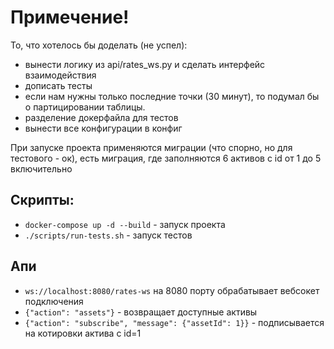 # Примечение!
То, что хотелось бы доделать (не успел):
- вынести логику из api/rates_ws.py и сделать интерфейс взаимодействия
- дописать тесты
- если нам нужны только последние точки (30 минут), то подумал бы о партицировании таблицы.
- разделение докерфайла для тестов
- вынести все конфигурации в конфиг


При запуске проекта применяются миграции (что спорно, но для тестового - ок), есть миграция, где заполняются 6 активов с id от 1 до 5 включительно


## Скрипты:
- `docker-compose up -d --build` - запуск проекта
- `./scripts/run-tests.sh` - запуск тестов

## Апи
- `ws://localhost:8080/rates-ws` на 8080 порту обрабатывает вебсокет подключения
- `{"action": "assets"}` - возвращает доступные активы
- `{"action": "subscribe", "message": {"assetId": 1}}` - подписывается на котировки актива с id=1

